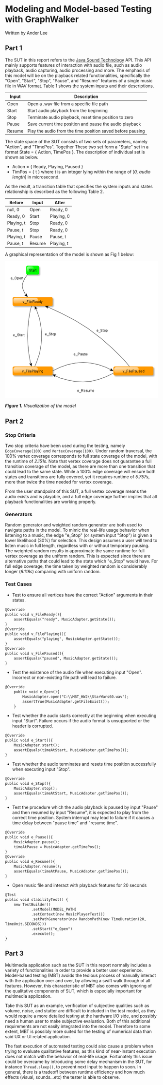 # Modeling and Model-based Testing with GraphWalker
Written by Ander Lee
## Part 1
The SUT in this report refers to the [Java Sound Technology](https://docs.oracle.com/javase/8/docs/technotes/guides/sound/index.html) API. This API mainly supports features of interaction with audio file, such as audio playback, audio capturing, audio processing and more. The emphasis of this model will be on the playback related functionalities, specifically the "Open", "Start", "Stop", "Pause", and "Resume" features of a single music file in WAV format. Table 1 shows the system inputs and their descriptions.

Input | Description 
------------ | ------------- 
Open | Open a .wav file from a specific file path
Start | Start audio playback from the beginning 
Stop | Terminate audio playback, reset time position to zero
Pause | Save current time position and pause the audio playback 
Resume | Play the audio from the time position saved before pausing

The state space of the SUT consists of two sets of parameters, namely "Action", and "TimePos". Together These two set form a "State" set in a format State = { Action, TimePos }. The description of individual set is shown as below.

* Action = { Ready, Playing, Paused }
* TimPos = { t } where t is an integer lying within the range of [*0, audio length*] in microsecond.

As the result, a transition table that specifies the system inputs and states relationship is described as the following Table 2.

Before      | Input      | After
----------- | ---------- | ----------
null, 0     | Open       | Ready, 0
Ready, 0    | Start      | Playing, 0
Playing, t  | Stop       | Ready, 0
Pause, t    | Stop       | Ready, 0
Playing, t  | Pause      | Pause, t
Pause, t    | Resume     | Playing, t

A graphical representation of the model is shown as Fig 1 below:

![MusicPlayerVisualModel](https://raw.githubusercontent.com/whollybrewed/mbt-musicplayer/master/MusicPlayerVisualModel.bmp)

*__Figure 1.__ Visualization of the model*

## Part 2

### Stop Criteria
Two stop criteria have been used during the testing, namely ```EdgeCoverage(100)``` and ```VertexCoverage(100)```. Under random traversal, the 100% vertex coverage corresponds to full state coverage of the model, with the runtime of *2.151s*. Note that vertex coverage does not guarantee a full transition coverage of the model, as there are more than one transition that could lead to the same state. While a 100% edge coverage will ensure both states and transitions are fully covered, yet it requires runtime of *5.757s*, more than twice the time needed for vertex coverage.  

From the user standpoint of this SUT, a full vertex coverage means the audio exists and is playable, and a full edge coverage further implies that all playback functionalities are working properly.

### Generators
Random generator and weighted random generator are both used to navigate paths in the model. To mimic the real-life usage behavior when listening to a music, the edge "e_Stop" (or system input "Stop") is given a lower likelihood (30%) for selection. This design assumes a user will tend to listen music in full length, regardless with or without temporary pausing. The weighted random results in approximate the same runtime for full vertex coverage as the uniform random. This is expected since there are alternative paths that could lead to the state which "e_Stop" would have. For full edge coverage, the time taken by weighted random is considerably longer (*8.118s*) comparing with uniform random.

### Test Cases
* Test to ensure all vertices have the correct "Action" arguments in their states.
```
@Override
public void v_FileReady(){
    assertEquals("ready", MusicAdapter.getState());
}
@Override
public void v_FilePlaying(){
    assertEquals("playing", MusicAdapter.getState());
}
@Override
public void v_FilePaused(){
    assertEquals("paused", MusicAdapter.getState());
}
``` 
* Test the existence of the audio file when executing input "Open". Incorrect or non-existing file path will lead to failure. 
```
@Override
    public void e_Open(){
        MusicAdapter.open("C:\\MBT_HW2\\StarWars60.wav");
        assertTrue(MusicAdapter.getFileExist());
    }
```
* Test whether the audio starts correctly at the beginning when executing input "Start". Failure occurs if the audio format is unsupported or the header is corrupted. 
```
@Override
public void e_Start(){
    MusicAdapter.start();
    assertEquals(timeAtStart, MusicAdapter.getTimePos());
}
```
* Test whether the audio terminates and resets time position successfully when executing input "Stop".
```
@Override
public void e_Stop(){
    MusicAdapter.stop();
    assertEquals(timeAtStart, MusicAdapter.getTimePos());
}
```
* Test the procedure which the audio playback is paused by input "Pause" and then resumed by input "Resume", it is expected to play from the correct time position. System interrupt may lead to failure if it causes a time delay between "pause time" and "resume time". 
```
@Override
public void e_Pause(){
    MusicAdapter.pause();
    timeAtPause = MusicAdapter.getTimePos();
}
@Override
public void e_Resume(){
    MusicAdapter.resume();
    assertEquals(timeAtPause, MusicAdapter.getTimePos());
}
```
* Open music file and interact with playback features for 20 seconds
```
@Test
public void stabilityTest() {
    new TestBuilder()
            .setModel(MODEL_PATH)
            .setContext(new MusicPlayerTest())
            .setPathGenerator(new RandomPath(new TimeDuration(20, TimeUnit.SECONDS)))
            .setStart("e_Open")
            .execute();
}
```

## Part 3 
Multimedia application such as the SUT in this report normally includes a variety of functionalities in order to provide a better user experience. Model-based testing (MBT) avoids the tedious process of manually interact with the application over and over, by allowing a swift walk through of all features. However, this characteristic of MBT also comes with ignoring of the qualitative components of SUT, which is especially important for multimedia application. 

Take this SUT as an example, verification of subjective qualities such as volume, noise, and stutter are difficult to included in the test model, as they would require a more detailed testing at the hardware I/O side, and possibly need a human user to make subjective evaluation. Both of this additional requirements are not easily integrated into the model. Therefore to some extent, MBT is possibly more suited for the testing of numerical data than said UX or UI related application.

The fast execution of automated testing could also cause a problem when trying to evaluate qualitative 
features, as this kind of near-instant execution does not match with the behavior of real-life usage. Fortunately this issue could be overcame by introducing some delay mechanism in the SUT, for instance ```Thread.sleep()```, to prevent next input to happen to soon. In general, there is a tradeoff between runtime efficiency and how much effects (visual, sounds...etc) the tester is able to observe.


 
